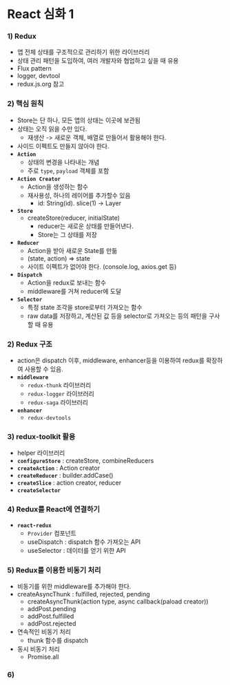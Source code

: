# React 심화 1
### 1) Redux
- 앱 전체 상태를 구조적으로 관리하기 위한 라이브러리
- 상태 관리 패턴을 도입하여, 여러 개발자와 협업하고 싶을 때 유용
- Flux pattern
- logger, devtool
- redux.js.org 참고

### 2) 핵심 원칙
- Store는 단 하나, 모든 앱의 상태는 이곳에 보관됨
- 상태는 오직 읽을 수만 있다.
  - 재생산 -> 새로운 객체, 배열로 만들어서 활용해야 한다.
- 사이드 이펙트도 만들지 않아야 한다.
- <b>`Action`</b>
  - 상태의 변경을 나타내는 개념
  - 주로 `type`, `payload` 객체를 포함
- <b>`Action Creator`</b>
  - Action을 생성하는 함수
  - 재사용성, 하나의 레이어를 추가할수 있음
    - id: String(id). slice(1) -> Layer
- <b>`Store`</b>
  - createStore(reducer, initialState)
    - reducer는 새로운 상태를 만들어낸다.
    - Store는 그 상태를 저장
- <b>`Reducer`</b>
  - Action을 받아 새로운 State를 만듦
  - (state, action) => state
  - 사이트 이펙트가 없어야 한다. (console.log, axios.get 등)
- <b>`Dispatch`</b>
  - Action을 redux로 보내는 함수
  - middleware를 거쳐 reducer에 도달
- <b>`Selector`</b>
  - 특정 state 조각을 store로부터 가져오는 함수
  - raw data를 저장하고, 계산된 값 등을 selector로 가져오는 등의 패턴을 구사할 때 유용

### 2) Redux 구조
  - action은 dispatch 이후, middleware, enhancer등을 이용하여 redux를 확장하여 사용할 수 있음.
  - <b>`middleware`</b>
    - `redux-thunk` 라이브러리
    - `redux-logger` 라이브러리
    - `redux-saga` 라이브러리
  - <b>`enhancer`</b>
    - `redux-devtools`

### 3) redux-toolkit 활용
- helper 라이브러리
- <b>`configureStore`</b> : createStore, combineReducers
- <b>`createAction`</b> : Action creator
- <b>`createReducer`</b> : builder.addCase()
- <b>`createSlice`</b> : action creator, reducer
- <b>`createSelector`</b>
  
### 4) Redux를 React에 연결하기
- <b>`react-redux`</b>
  - `Provider` 컴포넌트
  - useDispatch : dispatch 함수 가져오는 API
  - useSelector : 데이터를 얻기 위한 API

### 5) Redux를 이용한 비동기 처리
- 비동기를 위한 middleware를 추가해야 한다.
- createAsyncThunk : fulfilled, rejected, pending
  - createAsyncThunk(action type, async callback(paload creator))
  - addPost.pending
  - addPost.fulfilled
  - addPost.rejected
- 연속적인 비동기 처리
  - thunk 함수를 dispatch
- 동시 비동기 처리
  - Promise.all
  
### 6) 